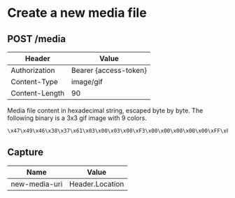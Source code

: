 # Create a new media file

## POST /media

| Header | Value |
| - | - |
| Authorization | Bearer {access-token} |
| Content-Type | image/gif |
| Content-Length | 90 |

Media file content in hexadecimal string, escaped byte by byte. The following binary is a 3x3 gif image with 9 colors.

```
\x47\x49\x46\x38\x37\x61\x03\x00\x03\x00\xF3\x00\x00\x00\x00\x00\xFF\xFF\xFF\xFF\x00\x00\x43\xF2\x0D\x0D\x28\xF2\xE5\xF2\x0D\x93\x0D\xF2\x0D\xF2\xC9\xE4\x0D\xF2\x26\x45\xC9\x26\x45\xC9\x26\x45\xC9\x26\x45\xC9\x26\x45\xC9\x26\x45\xC9\x26\x45\xC9\x21\xF9\x04\x01\x00\x00\x09\x00\x2C\x00\x00\x00\x00\x03\x00\x03\x00\x00\x04\x07\x10\x04\x31\x48\x31\x07\x45\x00\x3B
```

## Capture

| Name | Value |
| - | - |
| new-media-uri | Header.Location |

